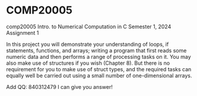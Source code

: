 # COMP20005
comp20005 Intro. to Numerical Computation in C Semester 1, 2024 Assignment 1

In this project you will demonstrate your understanding of loops, if statements, functions, and arrays;
writing a program that first reads some numeric data and then performs a range of processing tasks on
it. You may also make use of structures if you wish (Chapter 8). But there is no requirement for you to
make use of struct types, and the required tasks can equally well be carried out using a small number
of one-dimensional arrays.

Add QQ: 840312479
I can give you answer!

